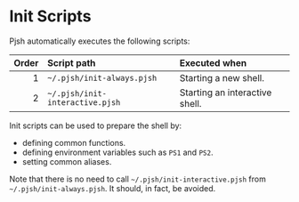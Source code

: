 # Init Scripts
Pjsh automatically executes the following scripts:

| Order | Script path                     | Executed when                  |
| ----: | :------------------------------ | :----------------------------- |
|     1 | `~/.pjsh/init-always.pjsh`      | Starting a new shell.          |
|     2 | `~/.pjsh/init-interactive.pjsh` | Starting an interactive shell. |

Init scripts can be used to prepare the shell by:
  - defining common functions.
  - defining environment variables such as `PS1` and `PS2`.
  - setting common aliases.

Note that there is no need to call `~/.pjsh/init-interactive.pjsh` from `~/.pjsh/init-always.pjsh`.
It should, in fact, be avoided.

